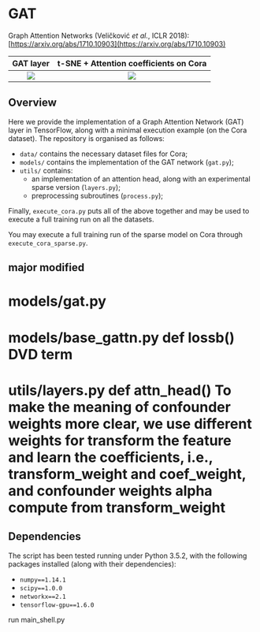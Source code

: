 # GAT
Graph Attention Networks (Veličković *et al.*, ICLR 2018): [https://arxiv.org/abs/1710.10903](https://arxiv.org/abs/1710.10903)

GAT layer            |  t-SNE + Attention coefficients on Cora
:-------------------------:|:-------------------------:
![](http://www.cl.cam.ac.uk/~pv273/images/gat.jpg)  |  ![](http://www.cl.cam.ac.uk/~pv273/images/gat_tsne.jpg)

## Overview
Here we provide the implementation of a Graph Attention Network (GAT) layer in TensorFlow, along with a minimal execution example (on the Cora dataset). The repository is organised as follows:
- `data/` contains the necessary dataset files for Cora;
- `models/` contains the implementation of the GAT network (`gat.py`);
- `utils/` contains:
    * an implementation of an attention head, along with an experimental sparse version (`layers.py`);
    * preprocessing subroutines (`process.py`);

Finally, `execute_cora.py` puts all of the above together and may be used to execute a full training run on all the datasets.


You may execute a full training run of the sparse model on Cora through `execute_cora_sparse.py`.

## major modified
# models/gat.py
# models/base_gattn.py  def lossb()  DVD term
# utils/layers.py   def attn_head() To make the meaning of confounder weights more clear, we use different weights for transform the feature and learn the coefficients, i.e., transform_weight and coef_weight, and confounder weights alpha compute from transform_weight

## Dependencies

The script has been tested running under Python 3.5.2, with the following packages installed (along with their dependencies):

- `numpy==1.14.1`
- `scipy==1.0.0`
- `networkx==2.1`
- `tensorflow-gpu==1.6.0`


run main_shell.py
```


